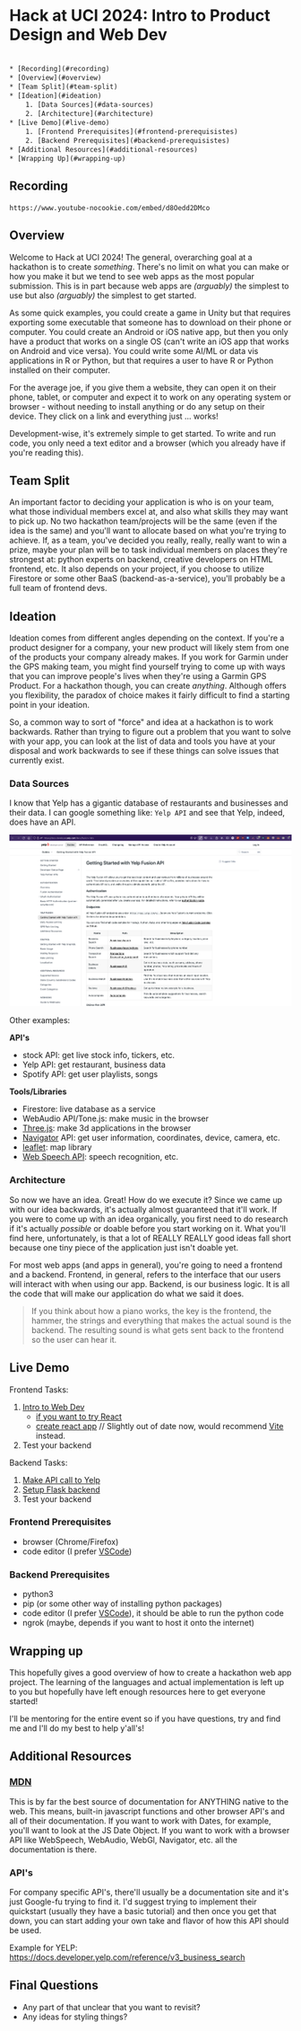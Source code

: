 # Hack at UCI 2024: Intro to Product Design and Web Dev

```table-of-contents

* [Recording](#recording)
* [Overview](#overview)
* [Team Split](#team-split)
* [Ideation](#ideation)
    1. [Data Sources](#data-sources)
    2. [Architecture](#architecture)
* [Live Demo](#live-demo)
    1. [Frontend Prerequisites](#frontend-prerequisistes)
    2. [Backend Prerequisites](#backend-prerequisistes)
* [Additional Resources](#additional-resources)
* [Wrapping Up](#wrapping-up)
```

## Recording

```video
https://www.youtube-nocookie.com/embed/d8Oedd2DMco
```

## Overview

Welcome to Hack at UCI 2024! The general, overarching goal at a hackathon is to create _something_. There's no limit on what you can make or how you make it but we tend to see web apps as the most popular submission. This is in part because web apps are _(arguably)_ the simplest to use but also _(arguably)_ the simplest to get started.

As some quick examples, you could create a game in Unity but that requires exporting some executable that someone has to download on their phone or computer. You could create an Android or iOS native app, but then you only have a product that works on a single OS (can't write an iOS app that works on Android and vice versa). You could write some AI/ML or data vis applications in R or Python, but that requires a user to have R or Python installed on their computer.

For the average joe, if you give them a website, they can open it on their phone, tablet, or computer and expect it to work on any operating system or browser - without needing to install anything or do any setup on their device. They click on a link and everything just ... works!

Development-wise, it's extremely simple to get started. To write and run code, you only need a text editor and a browser (which you already have if you're reading this).

## Team Split

An important factor to deciding your application is who is on your team, what those individual members excel at, and also what skills they may want to pick up. No two hackathon team/projects will be the same (even if the idea is the same) and you'll want to allocate based on what you're trying to achieve. If, as a team, you've decided you really, really, really want to win a prize, maybe your plan will be to task individual members on places they're strongest at: python experts on backend, creative developers on HTML frontend, etc. It also depends on your project, if you choose to utilize Firestore or some other BaaS (backend-as-a-service), you'll probably be a full team of frontend devs.

## Ideation

Ideation comes from different angles depending on the context. If you're a product designer for a company, your new product will likely stem from one of the products your company already makes. If you work for Garmin under the GPS making team, you might find yourself trying to come up with ways that you can improve people's lives when they're using a Garmin GPS Product. For a hackathon though, you can create _anything_. Although offers you flexibility, the paradox of choice makes it fairly difficult to find a starting point in your ideation.

So, a common way to sort of "force" and idea at a hackathon is to work backwards. Rather than trying to figure out a problem that you want to solve with your app, you can look at the list of data and tools you have at your disposal and work backwards to see if these things can solve issues that currently exist.

### Data Sources

I know that Yelp has a gigantic database of restaurants and businesses and their data. I can google something like: `Yelp API` and see that Yelp, indeed, does have an API.

![Yelp Fusion API homepage](./assets/yelp-api.png)

Other examples:

**API's**

-   stock API: get live stock info, tickers, etc.
-   Yelp API: get restaurant, business data
-   Spotify API: get user playlists, songs

**Tools/Libraries**

-   Firestore: live database as a service
-   WebAudio API/Tone.js: make music in the browser
-   [Three.js](https://threejs.org//WebGL): make 3d applications in the browser
-   [Navigator](https://developer.mozilla.org/en-US/docs/Web/API/Navigator) API: get user information, coordinates, device, camera, etc.
-   [leaflet](https://leafletjs.com/): map library
-   [Web Speech API](https://developer.mozilla.org/en-US/docs/Web/API/Web_Speech_API/Using_the_Web_Speech_API): speech recognition, etc.

### Architecture

So now we have an idea. Great! How do we execute it? Since we came up with our idea backwards, it's actually almost guaranteed that it'll work. If you were to come up with an idea organically, you first need to do research if it's actually _possible_ or doable before you start working on it. What you'll find here, unfortunately, is that a lot of REALLY REALLY good ideas fall short because one tiny piece of the application just isn't doable yet.

For most web apps (and apps in general), you're going to need a frontend and a backend. Frontend, in general, refers to the interface that our users will interact with when using our app. Backend, is our business logic. It is all the code that will make our application do what we said it does.

> If you think about how a piano works, the key is the frontend, the hammer, the strings and everything that makes the actual sound is the backend. The resulting sound is what gets sent back to the frontend so the user can hear it.

## Live Demo

Frontend Tasks:

1. [Intro to Web Dev](https://learn.ryqn.dev/article/intro-to-web-dev)
    - [if you want to try React](https://learn.ryqn.dev/article/setting-up-react)
    - [create react app](https://learn.ryqn.dev/article/creating-your-first-react-project) // Slightly out of date now, would recommend [Vite](https://v3.vitejs.dev/guide/) instead.
2. Test your backend

Backend Tasks:

1. [Make API call to Yelp](https://learn.ryqn.dev/article/quick-api-call-lesson)
2. [Setup Flask backend](https://learn.ryqn.dev/article/hackathon-flask)
3. Test your backend

### Frontend Prerequisites

-   browser (Chrome/Firefox)
-   code editor (I prefer [VSCode](https://code.visualstudio.com/))

### Backend Prerequisites

-   python3
-   pip (or some other way of installing python packages)
-   code editor (I prefer [VSCode](https://code.visualstudio.com/)), it should be able to run the python code
-   ngrok (maybe, depends if you want to host it onto the internet)

## Wrapping up

This hopefully gives a good overview of how to create a hackathon web app project. The learning of the languages and actual implementation is left up to you but hopefully have left enough resources here to get everyone started!

I'll be mentoring for the entire event so if you have questions, try and find me and I'll do my best to help y'all's!

## Additional Resources

### [MDN](https://developer.mozilla.org/en-US/)

This is by far the best source of documentation for ANYTHING native to the web. This means, built-in javascript functions and other browser API's and all of their documentation. If you want to work with Dates, for example, you'll want to look at the JS Date Object. If you want to work with a browser API like WebSpeech, WebAudio, WebGl, Navigator, etc. all the documentation is there.

### API's

For company specific API's, there'll usually be a documentation site and it's just Google-fu trying to find it. I'd suggest trying to implement their quickstart (usually they have a basic tutorial) and then once you get that down, you can start adding your own take and flavor of how this API should be used.

Example for YELP: https://docs.developer.yelp.com/reference/v3_business_search

## Final Questions

-   Any part of that unclear that you want to revisit?
-   Any ideas for styling things?
